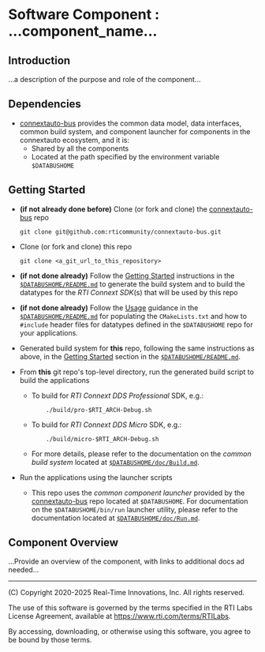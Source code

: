 # Software Component : ...component_name...

## Introduction

...a description of the purpose and role of the component...


## Dependencies

- [connextauto-bus](https://github.com/rticommunity/connextauto-bus) provides the common data model, data interfaces, common build system, and component
launcher for components in the connextauto ecosystem, and it is:
  - Shared by all the components
  - Located at the path specified by the environment variable `$DATABUSHOME`

## Getting Started

- **(if not already done before)** Clone (or fork and clone) the [connextauto-bus](https://github.com/rticommunity/connextauto-bus) repo

      git clone git@github.com:rticommunity/connextauto-bus.git

- Clone (or fork and clone) this repo

      git clone <a_git_url_to_this_repository>

- **(if not done already)** Follow the [Getting Started](https://github.com/rticommunity/connextauto-bus?tab=readme-ov-file#getting-started) instructions in the [`$DATABUSHOME/README.md`](https://github.com/rticommunity/connextauto-bus?tab=readme-ov-file#getting-started) to generate the build system and to build the datatypes for the *RTI Connext SDK*(s) that will be used by this repo

- **(if not done already)** Follow the [Usage](https://github.com/rticommunity/connextauto-bus?tab=readme-ov-file#usage) guidance in the [`$DATABUSHOME/README.md`](https://github.com/rticommunity/connextauto-bus?tab=readme-ov-file#usage) for populating the `CMakeLists.txt` and how to `#include` header files for datatypes defined in the `$DATABUSHOME` repo for your applications.

- Generated build system for **this** repo, following the same instructions as above, in the [Getting Started](https://github.com/rticommunity/connextauto-bus?tab=readme-ov-file#getting-started) section in the [`$DATABUSHOME/README.md`](https://github.com/rticommunity/connextauto-bus?tab=readme-ov-file#getting-started). 


- From **this** git repo's top-level directory, run the generated build script to build the applications
  - To build for *RTI Connext DDS Professional* SDK, e.g.:

            ./build/pro-$RTI_ARCH-Debug.sh

  - To build for *RTI Connext DDS Micro* SDK, e.g.:

            ./build/micro-$RTI_ARCH-Debug.sh

  - For more details, please refer to the documentation on the *common build system* located at [`$DATABUSHOME/doc/Build.md`](https://github.com/rticommunity/connextauto-bus/blob/develop/doc/Build.md).

- Run the applications using the launcher scripts

  - This repo uses the *common component launcher* provided by the [connextauto-bus](https://github.com/rticommunity/connextauto-bus) repo located at `$DATABUSHOME`. For documentation on the `$DATABUSHOME/bin/run` launcher utility, please refer to the documentation located at [`$DATABUSHOME/doc/Run.md`](https://github.com/rticommunity/connextauto-bus/blob/develop/doc/Run.md).


## Component Overview

...Provide an overview of the component, with links to additional docs ad needed...


---
(C) Copyright 2020-2025 Real-Time Innovations, Inc.  All rights reserved.

The use of this software is governed by the terms specified in the RTI Labs License Agreement, available at https://www.rti.com/terms/RTILabs. 

By accessing, downloading, or otherwise using this software, you agree to be bound by those terms.
